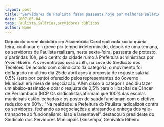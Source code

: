 ```yaml
---
layout: post
title: "Servidores de Paulista fazem passeata hoje por melhores salários"
date: 2007-05-04
tags: Paulista,Salários,servidores públicos
author: None
---
```

Depois de terem decidido em Assembléia Geral realizada nesta quarta-feira, continuar em greve por tempo indeterminado, depois de uma semana, os servidores de Paulista realizam, nesta sexta-feira, passeata de protesto, a partir das 10h, pelo centro da cidade rumo à Prefeitura administrada por Yves Ribeiro. A concentração será às 8h, na sede do Sindicato dos Tecelões. 
De acordo com o Sindicato da categoria, o movimento foi deflagrado no último dia 25 de abril após a proposta de reajuste salarial 0,5% (zero por cento) oferecido pelos representantes do Governo Municipal em mesa de negociação. Além disso, a categoria decidiu fazer um abaixo-assinado e doar o reajuste de 0,5% para o Hospital de Câncer de Pernambuco (HCP
Os sindicalistas afirmam que 100% das escolas municipais estão fechadas e os postos de saúde funcionam com o efetivo reduzido em 60% . 
”Na realidade, a Prefeitura do Paulista radicalizou contra os servidores, fechando as negociações e atrasando a entrega dos vale-transporte ao funcionalismo. Isso é lamentável”, destacou o presidente do Sindicato dos Servidores Municipais (Sinsempa) Genivaldo Ribeiro. 